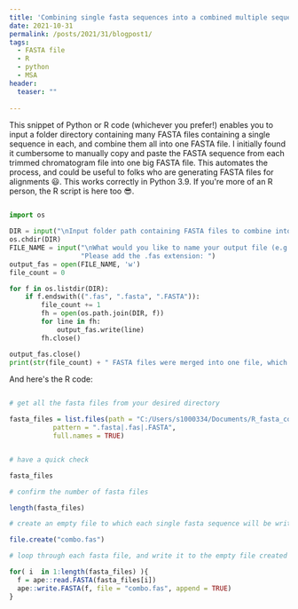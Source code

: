 ```yaml
---
title: 'Combining single fasta sequences into a combined multiple sequence alignment file'
date: 2021-10-31
permalink: /posts/2021/31/blogpost1/
tags:
  - FASTA file
  - R
  - python
  - MSA
header:
  teaser: ""
  
---
```


This snippet of Python or R code (whichever you prefer!) enables you to input a folder directory containing many FASTA files containing a single sequence in each, and combine them all into one FASTA file. I initially found it cumbersome to manually copy and paste the FASTA sequence from each trimmed chromatogram file into one big FASTA file. This automates the process, and could be useful to folks who are generating FASTA files for alignments 😃. This works correctly in Python 3.9. If you're more of an R person, the R script is here too 😎.

```python

import os

DIR = input("\nInput folder path containing FASTA files to combine into one FASTA file: ")
os.chdir(DIR)
FILE_NAME = input("\nWhat would you like to name your output file (e.g. combo.fas)? Note: "
                  "Please add the .fas extension: ")
output_fas = open(FILE_NAME, 'w')
file_count = 0

for f in os.listdir(DIR):
    if f.endswith((".fas", ".fasta", ".FASTA")):
        file_count += 1
        fh = open(os.path.join(DIR, f))
        for line in fh:
            output_fas.write(line)
        fh.close()

output_fas.close()
print(str(file_count) + " FASTA files were merged into one file, which can be found here: " + DIR)

```

And here's the R code:

```r

# get all the fasta files from your desired directory

fasta_files = list.files(path = "C:/Users/s1000334/Documents/R_fasta_combiner/210508EN-005",
           pattern = ".fasta|.fas|.FASTA", 
           full.names = TRUE)


# have a quick check

fasta_files

# confirm the number of fasta files

length(fasta_files)

# create an empty file to which each single fasta sequence will be written to

file.create("combo.fas")

# loop through each fasta file, and write it to the empty file created above

for( i  in 1:length(fasta_files) ){
  f = ape::read.FASTA(fasta_files[i])
  ape::write.FASTA(f, file = "combo.fas", append = TRUE)
}

``` 
